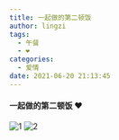 ```yaml
---
title: 一起做的第二顿饭
author: lingzi
tags:
  - 午餐
  - ❤️
categories:
  - 爱情
date: 2021-06-20 21:13:45
---
```



#### 一起做的第二顿饭 ❤️

![1](./1.jpg)
![2](./2.jpg)